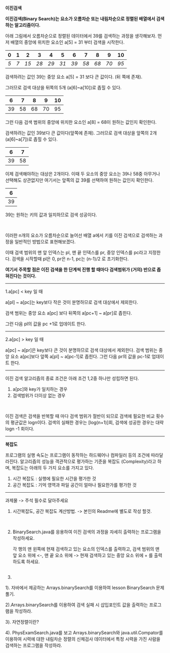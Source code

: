 **이진검색**

**이진검색(Binary Search)는 요소가 오름차순 또는 내림차순으로 정렬된 배열에서 검색하는 알고리즘이다.**



아래 그림에서 오름차순으로 정렬된 데이터에서 39를 검색하는 과정을 생각해보자. 먼저 배열의 중앙에 위치한 요소인 a[5] = 31 부터 검색을 시작한다.

| 0    | 1    | 2    | 3    | 4    | 5    | 6    | 7    | 8    | 9    | 10   |
| ---- | ---- | ---- | ---- | ---- | ---- | ---- | ---- | ---- | ---- | ---- |
| *5*  | *7*  | *15* | *28* | *29* | *31* | *39* | *58* | *68* | *70* | *95* |

검색하려는 값인 39는 중앙 요소 a[5] = 31 보다 큰 값이다. (뒤 쪽에 존재). 

그러므로 검색 대상을 뒤쪽의 5개 (a[6]~a[10])로 좁힐 수 있다.

| 6    | 7    | 8    | 9    | 10   |
| ---- | ---- | ---- | ---- | ---- |
| 39   | 58   | 68   | 70   | 95   |

그런 다음 검색 범위의 중앙에 위치한 요소인 a[8] = 68이 원하는 값인지 확인한다. 

검색하려는 값인 39보다 큰 값이다(앞쪽에 존재). 그러므로 검색 대상을 앞쪽의 2개 (a[6]~a[7])로 좁힐 수 있다.

| 6    | 7    |
| ---- | ---- |
| 39   | 58   |

이제 검색해야하는 대상은 2개이다. 이때 두 요소의 중앙 요소는 39나 58중 아무거나 선택해도 상관없지만 여기서는 앞쪽의 값 39를 선택하여 원하는 값인지 확인한다.

| 6    |
| ---- |
| 39   |

39는 원하는 키의 값과 일치하므로 검색 성공이다.

<br>

이러한 n개의 요소가 오름차순으로 늘어선 배열  a에서 키를 이진 검색으로 검색하는 과정을 일반적인 방법으로 표현해보겠다.

이때 검색 범위의 맨 앞 인덱스는 pl, 맨 끝 인덱스를 pr, 중앙 인덱스를 pc라고 지정한다. 검색을 시작할때 pl은 0, pr은 n-1, pc는 (n-1)/2 로 초기화한다.

**여기서 주목할 점은 이진 검색을 한 단계씩 진행 할 때마다 검색범위가 (거의) 반으로 좁혀진다는 것이다.**

<hr>

1.a[pc] < key 일 때

a[pl] ~ a[pc]는 key보다 작은 것이 분명하므로 검색 대상에서 제외한다.

검색 범위는 중앙 요소 a[pc] 보다 뒤쪽의 a[pc+1] ~ a[pr]로 좁힌다.

그런 다음 pl의 값을 pc +1로 업데이트 한다.

<hr>

2.a[pc] > key 일 때

a[pc] ~ a[pr]은 key보다 큰 것이 분명하므로 검색 대상에서 제외한다. 검색 범위는 중앙 요소 a[pc]보다 앞쪽 a[pl] ~ a[pc-1]로 좁힌다. 그런 다음 pr의 값을 pc-1로 업데이트 한다.

<hr>

이진 검색 알고리즘의 종료 조건은 아래 조건 1,2중 하나만 성립하면 된다.

1. a[pc]와 key가 일치하는 경우
2. 검색범위가 더이상 없는 경우

<br>

이진 검색은 검색을 반복할 때 마다 검색 범위가 절반이 되므로 검색에 필요한 비교  횟수의 평균값은 logn이다. 검색의 실패한 경우는 [log(n+1)]회, 검색에 성공한 경우는 대략 logn -1 회이다.

<hr>

**복잡도**

프로그램의 실행 속도는 프로그램이 동작하는 하드웨어나 컴파일러 등의 조건에 따라달라진다. 알고리즘의 성능을 객관적으로 평가하는 기준을 복잡도 (Complexity)라고 하며, 복잡도는 아래의 두 가지 요소를 가지고 있다.



1. 시간 복잡도 :  실행에 필요한 시간을 평가한 것
2. 공간 복잡도 : 기억 영역과 파일 공간이 얼마나 필요한가를 평가한 것



<hr>

과제물 -> 주석 필수로 달아주세요

1.  시간복잡도, 공간 복잡도 계산방법. -> 본인의 Readme에 별도로 작성 할것.

   <br>

2. BinarySearch.java를 응용하여 이진 검색의 과정을 자세히 출력하는 프로그램을 작성하세요.

   각 행의 맨 왼쪽에 현재 검색하고 있는 요소의 인덱스를 출력하고, 검색 범위의 맨 앞 요소 위에 <-, 맨 끝 요소 위에 -> 현재 검색하고 있는 중앙 요소 위에 + 를 출력하도록 하세요.

   <br>

3. 

   1). 자바에서 제공하는 Arrays.binarySearch를 이용하여 lesson BinarySearch 문제 풀기.

   2).Arrays.binarySearch를 이용하여 검색 실패 시 삽입포인트 값을 출력하는 프로그램을 작성하라.

   3). 자연정렬이란?

   4).  PhysExamSearch.java를 보고 Arrays.binarySearch와 java.util.Compator를 이용하여 시력에 대한 내림차순 정렬의 신체검사 데이터에서 특정 시력을 가진 사람을 검색하는 프로그램을 작성하라.

   
